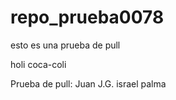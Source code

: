# repo_prueba0078

esto es una prueba de pull



holi coca-coli


Prueba de pull: Juan J.G.
israel palma